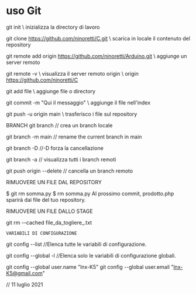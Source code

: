 # uso Git

git init 
    \\ inizializza la directory di lavoro

git clone https://github.com/ninoretti/C.git
    \\ scarica in locale il contenuto del repository
    
git remote add origin https://github.com/ninoretti/Arduino.git
    \\ aggiunge un server remoto

git remote -v 
    \\ visualizza il server remoto origin
    \\ origin	https://github.com/ninoretti/C

git add file 
    \\ aggiunge file o directory

git commit -m "Qui il messaggio" 
    \\ aggiunge il file nell'index

git push -u origin main
       \\ trasferisco i file sul repository

BRANCH
git branch <nome-branch>
    // crea un branch locale

git branch -m main
    // rename the current branch in main

git branch -D <local-branch> 
    //-D  forza la cancellazione

git branch -a 
    // visualizza tutti i branch remoti

git push origin --delete <nome-branch>
    // cancella un branch remoto

RIMUOVERE UN FILE DAL REPOSITORY

$ git rm somma.py
$ rm somma.py
Al prossimo commit, prodotto.php sparirà dai file del tuo repository.

RIMUOVERE UN FILE DALLO STAGE

git rm --cached file_da_togliere_.txt

    VARIABILI DI CONFIGURAZIONE
git config --list
    //Elenca tutte le variabili di configurazione.

git config --global -l
    //Elenca solo le variabili di configurazione globali.
    
git config --global user.name "lnx-K5"
git config --global user.email "lnx-K5@gmail.com"

// 11 luglio 2021

         

